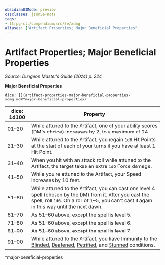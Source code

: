 ```yaml
---
obsidianUIMode: preview
cssclasses: json5e-note
tags:
- ttrpg-cli/compendium/src/5e/xdmg
aliases: ["Artifact Properties; Major Beneficial Properties"]
---
```

# Artifact Properties; Major Beneficial Properties
*Source: Dungeon Master's Guide (2024) p. 224* 

**Major Beneficial Properties**

`dice: [](artifact-properties-major-beneficial-properties-xdmg.md#^major-beneficial-properties)`

| dice: 1d100 | Property |
|-------------|----------|
| 01–20 | While attuned to the Artifact, one of your ability scores (DM's choice) increases by 2, to a maximum of 24. |
| 21–30 | While attuned to the Artifact, you regain `1d6` Hit Points at the start of each of your turns if you have at least 1 Hit Point. |
| 31–40 | When you hit with an attack roll while attuned to the Artifact, the target takes an extra `1d6` Force damage. |
| 41–50 | While you're attuned to the Artifact, your Speed increases by 10 feet. |
| 51–60 | While attuned to the Artifact, you can cast one level 4 spell (chosen by the DM) from it. After you cast the spell, roll `1d6`. On a roll of 1–5, you can't cast it again in this way until the next dawn. |
| 61–70 | As 51–60 above, except the spell is level 5. |
| 71–80 | As 51–60 above, except the spell is level 6. |
| 81–90 | As 51–60 above, except the spell is level 7. |
| 91–00 | While attuned to the Artifact, you have Immunity to the [Blinded](2-Mechanics/CLI/rules/conditions.md#Blinded), [Deafened](2-Mechanics/CLI/rules/conditions.md#Deafened), [Petrified](2-Mechanics/CLI/rules/conditions.md#Petrified), and [Stunned](2-Mechanics/CLI/rules/conditions.md#Stunned) conditions. |
^major-beneficial-properties